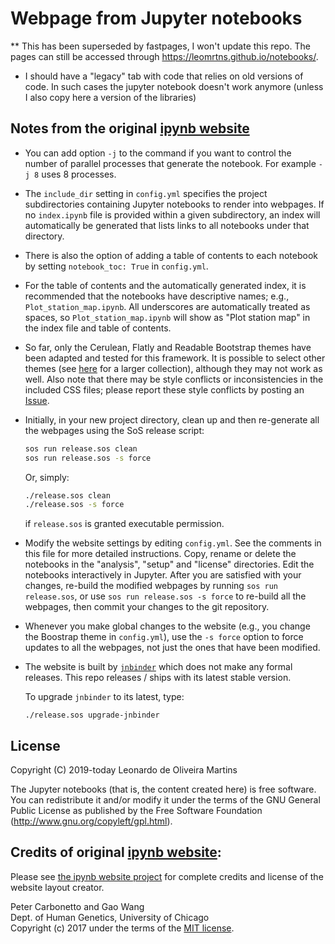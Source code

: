 # Webpage from Jupyter notebooks

** This has been superseded by fastpages, I won't update this repo. The pages can still be accessed through
https://leomrtns.github.io/notebooks/.

* I should have a "legacy" tab with code that relies on old versions of code.
In such cases the jupyter notebook doesn't work anymore (unless I also copy here a version of the libraries)

## Notes from the original [ipynb website](https://stephenslab.github.io/ipynb-website)

+ You can add option `-j` to the command if you want to control the 
  number of parallel processes that generate the notebook. For example
  `-j 8` uses 8 processes.

+ The `include_dir` setting in `config.yml` specifies the project
  subdirectories containing Jupyter notebooks to render into
  webpages. If no `index.ipynb` file is provided within a given
  subdirectory, an index will automatically be generated that lists
  links to all notebooks under that directory.

+ There is also the option of adding a table of contents to each
  notebook by setting `notebook_toc: True` in `config.yml`.

+ For the table of contents and the automatically generated index, it
  is recommended that the notebooks have descriptive names; e.g.,
  `Plot_station_map.ipynb`. All underscores are automatically treated
  as spaces, so `Plot_station_map.ipynb` will show as "Plot station
  map" in the index file and table of contents.

+ So far, only the Cerulean, Flatly and Readable Bootstrap themes have
  been adapted and tested for this framework. It is possible to select
  other themes (see [here](https://bootswatch.com) for a larger
  collection), although they may not work as well. Also note that
  there may be style conflicts or inconsistencies in the included CSS
  files; please report these style conflicts by posting an
  [Issue](https://github.com/stephenslab/ipynb-website/issues).

+ Initially, in your new project directory, clean up and then re-generate all the webpages using the SoS release script:

   ```bash
   sos run release.sos clean
   sos run release.sos -s force
   ```

   Or, simply:

   ```bash
   ./release.sos clean
   ./release.sos -s force
   ```
   if `release.sos` is granted executable permission.

+ Modify the website settings by editing `config.yml`. See the
  comments in this file for more detailed instructions. 
  Copy, rename or delete the notebooks in the "analysis", "setup"
  and "license" directories. Edit the notebooks interactively in Jupyter.
  After you are satisfied with your changes, re-build the modified
  webpages by running `sos run release.sos`, or use
  `sos run release.sos -s force` to re-build all the webpages,
  then commit your changes to the git repository.

+ Whenever you make global changes to the website (e.g., you change
  the Boostrap theme in `config.yml`), use the `-s force` option to force
  updates to all the webpages, not just the ones that have been modified.

+ The website is built by [`jnbinder`](https://github.com/vatlab/jnbinder)
  which does not make any formal releases. This repo releases / ships with
  its latest stable version.
  
  To upgrade `jnbinder` to its latest, type:
  ```
  ./release.sos upgrade-jnbinder
  ```
## License
Copyright (C) 2019-today Leonardo de Oliveira Martins

The Jupyter notebooks (that is, the content created here) is free software.
You can redistribute it and/or modify it under the terms of the GNU General Public License as published by the Free Software Foundation (http://www.gnu.org/copyleft/gpl.html).

## Credits of original [ipynb website](https://stephenslab.github.io/ipynb-website):
Please see [the ipynb website project](https://github.com/stephenslab/ipynb-website#credits) for complete credits and
license of the website layout creator. 

Peter Carbonetto and Gao Wang<br>
Dept. of Human Genetics, University of Chicago<br>
Copyright (c) 2017 under the terms of the [MIT license](https://opensource.org/licenses/MIT).
